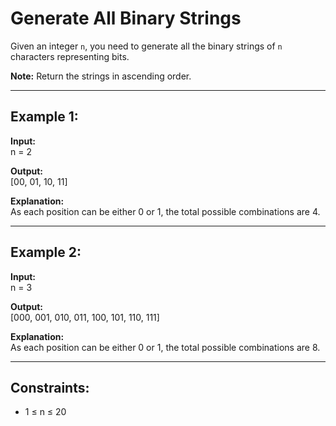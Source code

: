 # Generate All Binary Strings

Given an integer `n`, you need to generate all the binary strings of `n` characters representing bits.

**Note:** Return the strings in ascending order.

---

## Example 1:

**Input:**  
n = 2

**Output:**  
[00, 01, 10, 11]

**Explanation:**  
As each position can be either 0 or 1, the total possible combinations are 4.

---

## Example 2:

**Input:**  
n = 3

**Output:**  
[000, 001, 010, 011, 100, 101, 110, 111]

**Explanation:**  
As each position can be either 0 or 1, the total possible combinations are 8.

---

## Constraints:

- 1 ≤ n ≤ 20
